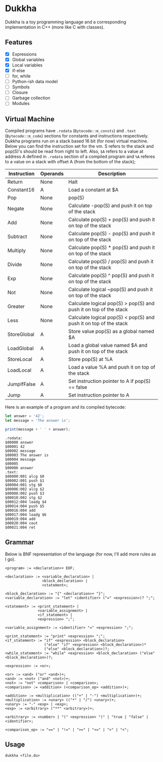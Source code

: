 # Dukkha

Dukkha is a toy programming language and a corresponding implementation in C++ (more like C with classes).

## Features

- [x] Expressions
- [x] Global variables
- [x] Local variables
- [x] if-else
- [ ] for, while
- [ ] Python-ish data model
- [ ] Symbols
- [ ] Closure
- [ ] Garbage collection
- [ ] Modules

## Virtual Machine

Compiled programs have `.rodata` (`Bytecode::m_consts`) and `.text` (`Bytecode::m_code`)
sections for constants and instructions respectively. Dukkha programs run on a stack based 16 bit
(for now) virtual machine. Below you can find the instruction set for the vm. S refers to the stack and pop(S)'s
should be read from right to left.  Also, `$A` refers to a value at address A defined in `.rodata` section of a compiled program
and `%A` referes to a value on a stack with offset A (from the bottom of the stack);

| Instruction | Operands | Description                                                       |
|-------------|----------|-------------------------------------------------------------------|
| Return      | None     | Halt                                                              |
| Constant16  | A        | Load a constant at $A                                             |
| Pop         | None     | pop(S)                                                            |
| Negate      | None     | Calculate -pop(S) and push it on top of the stack                 |
| Add         | None     | Calculate pop(S) + pop(S) and push it on top of the stack         |
| Subtract    | None     | Calculate pop(S) - pop(S) and push it on top of the stack         |
| Multiply    | None     | Calculate pop(S) * pop(S) and push it on top of the stack         |
| Divide      | None     | Calculate pop(S) / pop(S) and push it on top of the stack         |
| Exp         | None     | Calculate pop(S) ^ pop(S) and push it on top of the stack         |
| Not         | None     | Calculate logical ~pop(S) and push it on top of the stack         |
| Greater     | None     | Calculate logical pop(S) > pop(S) and push it on top of the stack |
| Less        | None     | Calculate logical pop(S) < pop(S) and push it on top of the stack |
| StoreGlobal | A        | Store value pop(S) as a global named $A                           |
| LoadGlobal  | A        | Load a global value named $A and push it on top of the stack      |
| StoreLocal  | A        | Store pop(S) at %A                                                |
| LoadLocal   | A        | Load a value %A and push it on top of the stack                   |
| JumpIfFalse | A        | Set instruction pointer to A if pop(S) == false                   |
| Jump        | A        | Set instruction pointer to A                                      |

Here is an example of a program and its compiled bytecode:

```javascript
let answer = '42';
let message = 'The answer is';

print(message + ' ' + answer);
```

```
.rodata:
$00000 answer
$00001 42
$00002 message
$00003 The answer is
$00004 message
$00005
$00006 answer
.text:
$00000:001 alcg $0
$00002:001 push $1
$00004:001 stg $0
$00006:002 alcg $2
$00008:002 push $3
$00010:002 stg $2
$00012:004 loadg $4
$00014:004 push $5
$00016:004 add
$00017:004 loadg $6
$00019:004 add
$00020:004 cout
$00021:004 ret
```

## Grammar

Below is BNF representation of the language (for now, I'll add more rules as I go).

```
<program> := <declaration>+ EOF;

<declaration> := <variable_declaration> |
                 <block_declaration> |
                 <statement>;

<block_declaration> := "{" <declaration>+ "}";
<variable_declaration> := "let" <identifier> ("=" <expression>)? ";";

<statement> := <print_statement> |
               <variable_assignment> |
               <if_statement> |
               <expression> ";";

<variable_assignment> := <identifier> "=" <expression> ";";

<print_statement> := "print" <expression> ";";
<if_statement> := "if" <expression> <block_declaration>
                  ("else" "if" <expression> <block_declaration>)*
                  ("else" <block_declaration>)?;
<while_statement> := "while" <expression> <block_declaration> ("else" <block_declaration>)?;

<expression> := <or>;

<or> := <and> ("or" <and>)+;
<and> := <not> ("and" <not>)+;
<not> := "not" <comparison> | <comparison>;
<comparison> := <addition> (<comparison_op> <addition>)+;

<addition> := <multiplication> (("+" | "-") <multiplication>)+;
<multiplication> := <unary> (("*" | "/") <unary>)+;
<unary> := "-" <exp> | <exp>;
<exp> := <arbitrary> ("**" <arbitrary>)+;

<arbitrary> := <number> | "(" <expression> ")" | "true | "false" | <identifier>;

<comparison_op> := "==" | "!=" | ">=" | "<=" | ">" | "<";
```

## Usage

```
dukkha <file.du>
```
